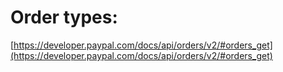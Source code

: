# Order types:
[https://developer.paypal.com/docs/api/orders/v2/#orders_get](https://developer.paypal.com/docs/api/orders/v2/#orders_get)